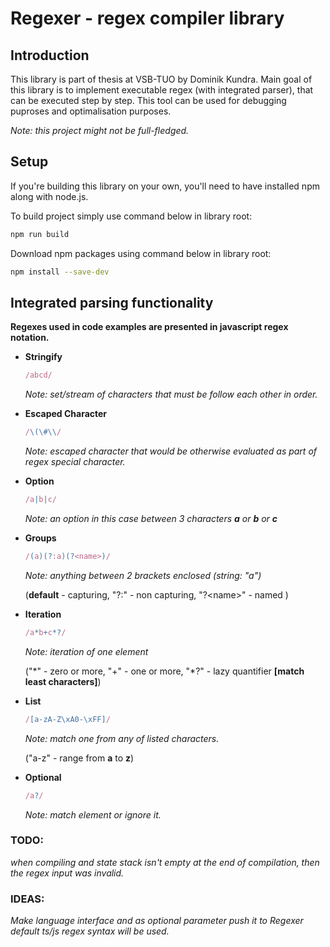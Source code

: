 # Regexer - regex compiler library

## Introduction

This library is part of thesis at VSB-TUO by Dominik Kundra.
Main goal of this library is to implement executable regex (with integrated parser), that can be executed step by step. This tool can be used for debugging puproses and optimalisation purposes. 

*Note: this project might not be full-fledged.*

## Setup

If you're building this library on your own, you'll need to have installed npm along with node.js.

To build project simply use command below in library root:
```bash
npm run build
```
Download npm packages using command below in library root:
```bash
npm install --save-dev
```

## Integrated parsing functionality
**Regexes used in code examples are presented in javascript 
regex notation.**

* **Stringify**
    ```js
    /abcd/
    ```
    *Note: set/stream of characters that must be follow each other in order.* 

* **Escaped Character**
    ```js
    /\(\#\\/
    ```
    *Note: escaped character that would be otherwise evaluated as part of regex special character.*

* **Option**
    ```js
    /a|b|c/
    ```
    *Note: an option in this case between 3 characters **a** or **b** or **c***

* **Groups**
    ```js
    /(a)(?:a)(?<name>)/
    ```
    *Note: anything between 2 brackets enclosed (string: "a")* 

    (**default** - capturing, "?:" - non capturing, "?\<name\>" - named )

* **Iteration**
    ```js
    /a*b+c*?/
    ```
    *Note: iteration of one element* 

    ("\*" - zero or more, "\+" - one or more, "\*?" - lazy quantifier **[match least characters]**)

* **List**
    ```js
    /[a-zA-Z\xA0-\xFF]/
    ```
    *Note: match one from any of listed characters.*

    ("a-z" - range from **a** to **z**)

* **Optional**
    ```js
    /a?/
    ```
    *Note: match element or ignore it.*


### TODO:

*when compiling and state stack isn't empty at the end of compilation, then the regex input was invalid.*

### IDEAS:
*Make language interface and as optional parameter push it to Regexer default ts/js regex syntax will be used.*